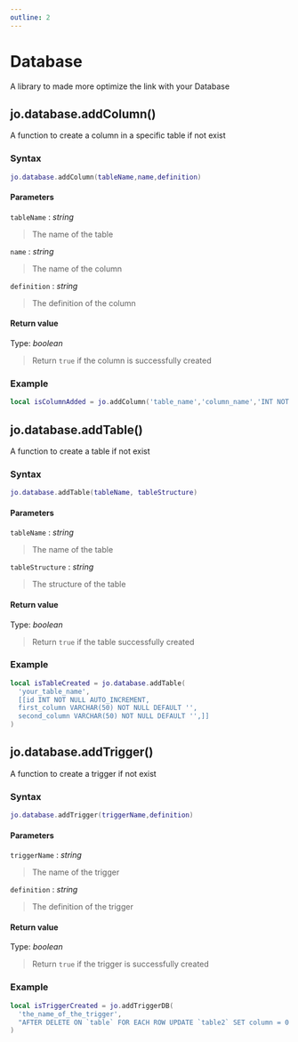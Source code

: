 ```yaml
---
outline: 2
---
```

# Database

A library to made more optimize the link with your Database

## jo.database.addColumn()

A function to create a column in a specific table if not exist

### Syntax
```lua
jo.database.addColumn(tableName,name,definition)
```
#### Parameters
`tableName` : *string*
> The name of the table  

`name` : *string*
> The name of the column  

`definition` : *string*
> The definition of the column  
  
#### Return value
Type: *boolean*
> Return `true` if the column is successfully created
  

### Example
```lua
local isColumnAdded = jo.addColumn('table_name','column_name','INT NOT NULL DEFAULT "0" AFTER TABLE table_name')
```

## jo.database.addTable()
A function to create a table if not exist

### Syntax
```lua
jo.database.addTable(tableName, tableStructure)
```
#### Parameters
`tableName` : *string*
> The name of the table

`tableStructure` : *string*
> The structure of the table  
  
#### Return value
Type: *boolean*
> Return `true` if the table successfully created  
  

### Example
```lua
local isTableCreated = jo.database.addTable(
  'your_table_name',
  [[id INT NOT NULL AUTO_INCREMENT,
  first_column VARCHAR(50) NOT NULL DEFAULT '',
  second_column VARCHAR(50) NOT NULL DEFAULT '',]]
)
```

## jo.database.addTrigger()

A function to create a trigger if not exist

### Syntax
```lua
jo.database.addTrigger(triggerName,definition)
```
#### Parameters
`triggerName` : *string*
> The name of the trigger  
  
`definition` : *string*
> The definition of the trigger  
  

#### Return value
Type: *boolean*
> Return `true` if the  trigger is successfully created
  

### Example
```lua
local isTriggerCreated = jo.addTriggerDB(
  'the_name_of_the_trigger',
  "AFTER DELETE ON `table` FOR EACH ROW UPDATE `table2` SET column = 0 WHERE equiped_on = OLD.id"
)
```